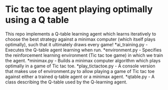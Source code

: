 # Tic tac toe agent playing optimally using a Q table
This repo implements a Q-table learning agent which learns iteratively to choose the best strategy against a minimax computer (which itself plays optimally), such that it ultimately draws every game!
*ai_training.py - Executes the Q-table agent learning when run.
*environment.py - Specifies the reinforcement learning environment (Tic tac toe game) in which we train the agent.
*minimax.py - Builds a minimax computer algorithm which plays optimally in a game of Tic tac toe.
*play_tictactoe.py - A console version that makes use of environment.py to allow playing a game of Tic tac toe against either a trained q-table agent or a minimax agent.
*qtable.py - A class describing the Q-table used by the Q-learning agent.
